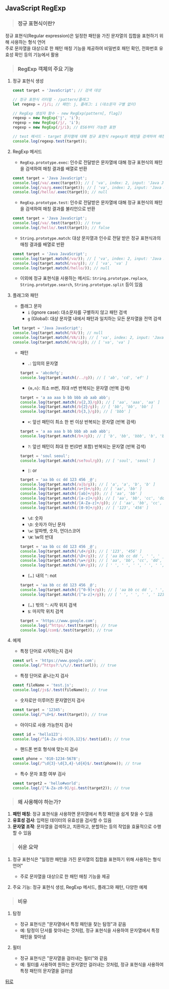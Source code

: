 ## JavaScript RegExp
> ### 정규 표현식이란?
정규 표현식(Regular expression)은 일정한 패턴을 가진 문자열의 집합을 표현하기 위해 사용하는 형식 언어</br>
주로 문자열을 대상으로 한 패턴 매칭 기능을 제공하여 비밀번호 패턴 확인, 전화번호 유효성 확인 등의 기능에서 활용

> ### RegExp 객체의 주요 기능
1. 정규 표현식 생성
    ```javascript
    const target = 'JavaScript'; // 검색 대상

    // 정규 표현식 리터럴 - /pattern/플래그
    let regexp = /j/i; // 패턴: j, 플래그: i (대소문자 구별 없이)

    // RegExp 생성자 함수 - new RegExp(pattern[, flag])
    regexp = new RegExp('j', 'i');
    regexp = new RegExp(/j/, 'i');
    regexp = new RegExp(/j/i); // ES6부터 가능한 표현

    // test 메서드 - target 문자열에 대해 정규 표현식 regexp의 패턴을 검색하여 매칭 결과를 불리언으로 반환
    console.log(regexp.test(target));
    ```

2. RegExp 메서드
    - `RegExp.prototype.exec`: 인수로 전달받은 문자열에 대해 정규 표현식의 패턴을 검색하여 매칭 결과를 배열로 반환
    ```javascript
    const target = 'Java JavaScript';
    console.log(/va/.exec(target)); // [ 'va', index: 2, input: 'Java JavaScript', groups: undefined ]
    console.log(/va/g.exec(target)); // [ 'va', index: 2, input: 'Java JavaScript', groups: undefined ]
    console.log(/hello/.exec(target)); // null
    ```

    - `RegExp.prototype.test`: 인수로 전달받은 문자열에 대해 정규 표현식의 패턴을 검색하여 매칭 결과를 불리언으로 반환
    ```javascript
    const target = 'Java JavaScript';
    console.log(/va/.test(target)); // true
    console.log(/hello/.test(target)); // false
    ```

    - `String.prototype.match`: 대상 문자열과 인수로 전달 받은 정규 표현식과의 매칭 결과를 배열로 반환
    ```javascript
    const target = 'Java JavaScript';
    console.log(target.match(/va/)); // [ 'va', index: 2, input: 'Java JavaScript', groups: undefined ]
    console.log(target.match(/va/g)); // [ 'va', 'va' ]
    console.log(target.match(/hello/)); // null
    ```

    - 이외에 정규 표현식을 사용하는 메서드: `String.prototype.replace`, `String.prototype.search`, `String.prototype.split` 등이 있음

3. 플래그와 패턴
    - 플래그 문자
        - `i` (ignore case): 대소문자를 구별하지 않고 패턴 검색
        - `g` (Global): 대상 문자열 내에서 패턴과 일치하는 모든 문자열을 전역 검색
    ```javascript
    let target = 'Java JavaScript';
    console.log(target.match(/VA/)); // null
    console.log(target.match(/VA/i)); // [ 'va', index: 2, input: 'Java JavaScript', groups: undefined ]
    console.log(target.match(/VA/ig)); // [ 'va', 'va' ]
    ```

    - 패턴
        - `.`: 임의의 문자열
        ```javascript
        target = 'abcdefg';
        console.log(target.match(/../g)); // [ 'ab', 'cd', 'ef' ]
        ```

        - `{m,n}`: 최소 m번, 최대 n번 반복되는 문자열 (반복 검색)
        ```javascript
        target = 'a aa aaa b bb bbb ab aab abb';
        console.log(target.match(/a{2,3}/g)); // [ 'aa', 'aaa', 'aa' ]
        console.log(target.match(/b{2}/g)); // [ 'bb', 'bb', 'bb' ]
        console.log(target.match(/b{3,}/g)); // [ 'bbb' ]
        ```

        - `+`: 앞선 패턴이 최소 한 번 이상 반복되는 문자열 (반복 검색)
        ```javascript
        target = 'a aa aaa b bb bbb ab aab abb';
        console.log(target.match(/b+/g)); // [ 'b', 'bb', 'bbb', 'b', 'b', 'bb' ]
        ```

        - `?`: 앞선 패턴이 최대 한 번(0번 포함) 반복되는 문자열 (반복 검색)
        ```javascript
        target = 'soul seoul';
        console.log(target.match(/se?oul/g)); // [ 'soul', 'seoul' ]
        ```

        - `|`: or
        ```javascript
        target = 'aa bb cc dd 123 456 _@';
        console.log(target.match(/a|b/g)); // [ 'a', 'a', 'b', 'b' ]
        console.log(target.match(/a+|b+/g)); // [ 'aa', 'bb' ]
        console.log(target.match(/[ab]+/g)); // [ 'aa', 'bb' ]
        console.log(target.match(/[a-z]+/g)); // [ 'aa', 'bb', 'cc', 'dd' ]
        console.log(target.match(/[A-Za-z]+/g)); // [ 'aa', 'bb', 'cc', 'dd' ]
        console.log(target.match(/[0-9]+/g)); // [ '123', '456' ]
        ```

        - `\d`: 숫자
        - `\D`: 숫자가 아닌 문자
        - `\w`: 알파벳, 숫자, 언더스코어
        - `\W`: \w의 반대
        ```javascript
        target = 'aa bb cc dd 123 456 _@';
        console.log(target.match(/\d+/g)); // [ '123', '456' ]
        console.log(target.match(/\D+/g)); // [ 'aa bb cc dd ', ' ', ' _@' ]
        console.log(target.match(/\w+/g)); // [ 'aa', 'bb', 'cc', 'dd', '123', '456', '_' ]
        console.log(target.match(/\W+/g)); // [ ' ', ' ', ' ', ' ', ' ', ' ', '@' ]
        ```

        - `[…]` 내의 `^`: not
        ```javascript
        target = 'aa bb cc dd 123 456 _@';
        console.log(target.match(/[^0-9]+/g)); // [ 'aa bb cc dd ', ' ', ' _@' ]
        console.log(target.match(/[^a-z]+/g)); // [ ' ', ' ', ' ', ' 123 456 _@' ]
        ```

        - `[…]` 밖의 `^`: 시작 위치 검색
        - `$`: 마지막 위치 검색
        ```javascript
        target = 'https://www.google.com';
        console.log(/^https/.test(target)); // true
        console.log(/com$/.test(target)); // true
        ```

4. 예제
    - 특정 단어로 시작하는지 검사
    ```javascript
    const url = 'https://www.google.com';
    console.log(/^https?:\/\//.test(url)); // true
    ```

    - 특정 단어로 끝나는지 검사
    ```javascript
    const fileName = 'test.js';
    console.log(/js$/.test(fileName)); // true
    ```

    - 숫자로만 이루어진 문자열인지 검사
    ```javascript
    const target = '12345';
    console.log(/^\d+$/.test(target)); // true
    ```

    - 아이디로 사용 가능한지 검사
    ```javascript
    const id = 'hello123';
    console.log(/^[A-Za-z0-9]{6,12}$/.test(id)); // true
    ```

    - 핸드폰 번호 형식에 맞는지 검사
    ```javascript
    const phone = '010-1234-5678';
    console.log(/^\d{3}-\d{3,4}-\d{4}$/.test(phone)); // true
    ```

    - 특수 문자 포함 여부 검사
    ```javascript
    const target2 = 'hello#world';
    console.log(/[^A-Za-z0-9]/gi.test(target2)); // true
    ```

> ### 왜 사용해야 하는가?
1. **패턴 매칭**: 정규 표현식을 사용하면 문자열에서 특정 패턴을 쉽게 찾을 수 있음
2. **유효성 검사**: 입력된 데이터의 유효성을 검사할 수 있음
3. **문자열 조작**: 문자열을 검색하고, 치환하고, 분할하는 등의 작업을 효율적으로 수행할 수 있음

> ### 쉬운 요약
1. 정규 표현식은 "일정한 패턴을 가진 문자열의 집합을 표현하기 위해 사용하는 형식 언어"
    - 주로 문자열을 대상으로 한 패턴 매칭 기능을 제공

2. 주요 기능: 정규 표현식 생성, RegExp 메서드, 플래그와 패턴, 다양한 예제

> ### 비유
1. 탐정
    - 정규 표현식은 "문자열에서 특정 패턴을 찾는 탐정"과 같음
    - 예: 탐정이 단서를 찾아내는 것처럼, 정규 표현식을 사용하여 문자열에서 특정 패턴을 찾아냄

2. 필터
    - 정규 표현식은 "문자열을 걸러내는 필터"와 같음
    - 예: 필터를 사용하여 원하는 문자열만 걸러내는 것처럼, 정규 표현식을 사용하여 특정 패턴의 문자열을 걸러냄

[뒤로](javascript.md)

